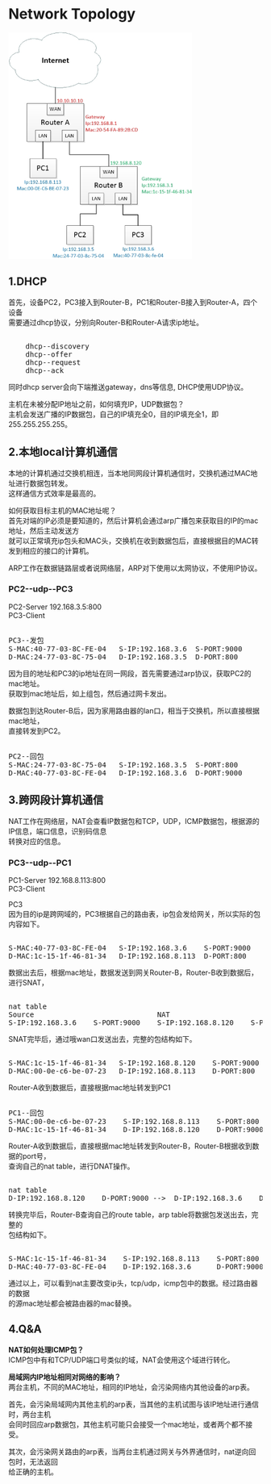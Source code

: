 # Network Topology    
    
<img src="https://github.com/shi-hao/computer_network_prog/blob/master/topology-1.jpg" width="364" height="450" />    
    
## 1.DHCP      
首先，设备PC2，PC3接入到Router-B，PC1和Router-B接入到Router-A，四个设备      
需要通过dhcp协议，分别向Router-B和Router-A请求ip地址。      
<pre>    
	dhcp--discovery      
	dhcp--offer      
	dhcp--request      
	dhcp--ack      
</pre>    
同时dhcp server会向下端推送gateway，dns等信息, DHCP使用UDP协议。      
    
主机在未被分配IP地址之前，如何填充IP，UDP数据包？      
主机会发送广播的IP数据包，自己的IP填充全0，目的IP填充全1，即255.255.255.255。      
    
## 2.本地local计算机通信      
本地的计算机通过交换机相连，当本地同网段计算机通信时，交换机通过MAC地址进行数据包转发。  
这样通信方式效率是最高的。  
  
如何获取目标主机的MAC地址呢？    
首先对端的IP必须是要知道的，然后计算机会通过arp广播包来获取目的IP的mac地址，然后主动发送方    
就可以正常填充ip包头和MAC头，交换机在收到数据包后，直接根据目的MAC转发到相应的接口的计算机。      
  
ARP工作在数据链路层或者说网络层，ARP对下使用以太网协议，不使用IP协议。      
    
### PC2--udp--PC3      
PC2-Server  192.168.3.5:800      
PC3-Client      
    
<pre>    
PC3--发包      
S-MAC:40-77-03-8C-FE-04   S-IP:192.168.3.6  S-PORT:9000      
D-MAC:24-77-03-8C-75-04   D-IP:192.168.3.5  D-PORT:800      
</pre>    
    
因为目的地址和PC3的ip地址在同一网段，首先需要通过arp协议，获取PC2的mac地址。      
获取到mac地址后，如上组包，然后通过网卡发出。      
    
数据包到达Router-B后，因为家用路由器的lan口，相当于交换机，所以直接根据mac地址，      
直接转发到PC2。    
    
<pre>    
PC2--回包      
S-MAC:24-77-03-8C-75-04   S-IP:192.168.3.5  S-PORT:800      
D-MAC:40-77-03-8C-FE-04   D-IP:192.168.3.6  D-PORT:9000      
</pre>    
    
    
## 3.跨网段计算机通信      
NAT工作在网络层，NAT会查看IP数据包和TCP，UDP，ICMP数据包，根据源的IP信息，端口信息，识别码信息      
转换对应的信息。      
    
    
### PC3--udp--PC1      
PC1-Server  192.168.8.113:800      
PC3-Client      
    
PC3      
因为目的ip是跨网域的，PC3根据自己的路由表，ip包会发给网关，所以实际的包内容如下。      
    
<pre>    
S-MAC:40-77-03-8C-FE-04   S-IP:192.168.3.6    S-PORT:9000       
D-MAC:1c-15-1f-46-81-34   D-IP:192.168.8.113  D-PORT:800      
</pre>    
    
数据出去后，根据mac地址，数据发送到网关Router-B，Router-B收到数据后，进行SNAT，       
<pre>    
nat table        
Source                             NAT      
S-IP:192.168.3.6    S-PORT:9000    S-IP:192.168.8.120    S-PORT:9000       
</pre>    
SNAT完毕后，通过哦wan口发送出去，完整的包结构如下。    
    
<pre>    
S-MAC:1c-15-1f-46-81-34   S-IP:192.168.8.120    S-PORT:9000       
D-MAC:00-0e-c6-be-07-23   D-IP:192.168.8.113    D-PORT:800      
</pre>    
    
Router-A收到数据后，直接根据mac地址转发到PC1      
    
<pre>    
PC1--回包      
S-MAC:00-0e-c6-be-07-23    S-IP:192.168.8.113    S-PORT:800       
D-MAC:1c-15-1f-46-81-34    D-IP:192.168.8.120    D-PORT:9000        
</pre>    
    
Router-A收到数据后，直接根据mac地址转发到Router-B，Router-B根据收到数据的port号，      
查询自己的nat table，进行DNAT操作。      
<pre>    
nat table        
D-IP:192.168.8.120    D-PORT:9000 -->  D-IP:192.168.3.6    D-PORT:9000     
</pre>    
转换完毕后，Router-B查询自己的route table，arp table将数据包发送出去，完整的      
包结构如下。      
<pre>    
S-MAC:1c-15-1f-46-81-34    S-IP:192.168.8.113    S-PORT:800       
D-MAC:40-77-03-8C-FE-04    D-IP:192.168.3.6      D-PORT:9000        
</pre>    
通过以上，可以看到nat主要改变ip头，tcp/udp，icmp包中的数据。经过路由器的数据      
的源mac地址都会被路由器的mac替换。      
    
    
## 4.Q&A
**NAT如何处理ICMP包？**    
ICMP包中有和TCP/UDP端口号类似的域，NAT会使用这个域进行转化。    
  
**局域网内IP地址相同对网络的影响？**    
两台主机，不同的MAC地址，相同的IP地址，会污染网络内其他设备的arp表。   

首先，会污染局域网内其他主机的arp表，当其他的主机试图与该IP地址进行通信时，两台主机  
会同时回应arp数据包，其他主机可能只会接受一个mac地址，或者两个都不接受。  

其次，会污染网关路由的arp表，当两台主机通过网关与外界通信时，nat逆向回包时，无法返回  
给正确的主机。
